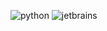 ![python](https://img.shields.io/badge/Python-000000?style=for-the-badge&logo=Python&logoColor=blue)
![jetbrains](https://img.shields.io/badge/JetBrains-User-000000?style=for-the-badge&logo=JetBrains&logoColor=orange)

<!--
**CozyAraka/CozyAraka** is a ✨ _special_ ✨ repository because its `README.md` (this file) appears on your GitHub profile.

Here are some ideas to get you started:

- 🔭 I’m currently working on ...
- 🌱 I’m currently learning ...
- 👯 I’m looking to collaborate on ...
- 🤔 I’m looking for help with ...
- 💬 Ask me about ...
- 📫 How to reach me: ...
- 😄 Pronouns: ...
- ⚡ Fun fact: ...
-->
